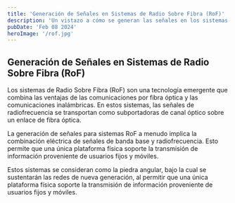```yaml
---
title: 'Generación de Señales en Sistemas de Radio Sobre Fibra (RoF)'
description: 'Un vistazo a cómo se generan las señales en los sistemas de radio sobre fibra.'
pubDate: 'Feb 08 2024'
heroImage: '/rof.jpg'
---
```


## Generación de Señales en Sistemas de Radio Sobre Fibra (RoF)

Los sistemas de Radio Sobre Fibra (RoF) son una tecnología emergente que combina las ventajas de las comunicaciones por fibra óptica y las comunicaciones inalámbricas. En estos sistemas, las señales de radiofrecuencia se transportan como subportadoras de canal óptico sobre un enlace de fibra óptica.

La generación de señales para sistemas RoF a menudo implica la combinación eléctrica de señales de banda base y radiofrecuencia. Esto permite que una única plataforma física soporte la transmisión de información proveniente de usuarios fijos y móviles.

Estos sistemas se consideran como la piedra angular, bajo la cual se sustentarán las redes de nueva generación, al permitir que una única plataforma física soporte la transmisión de información proveniente de usuarios fijos y móviles.
